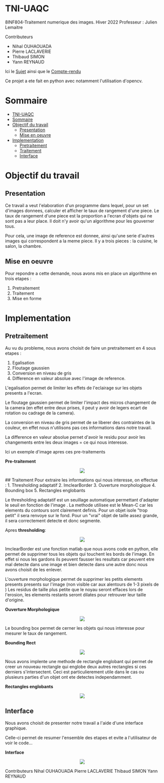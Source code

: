 # TNI-UAQC

8INF804-Traitement numerique des images.
Hiver 2022
Professeur : Julien Lemaitre

Contributeurs
- Nihal OUHAOUADA 
- Pierre LACLAVERIE 
- Thibaud SIMON 
- Yann REYNAUD 


Ici le [Sujet](Sujet%20-%20TP1.pdf) ainsi que le [Compte-rendu](TP1_Traitement%20d'images.pdf)

Ce projet a ete fait en python avec notamment l'utilisation d'opencv.

# Sommaire

- [TNI-UAQC](#tni-uaqc)
- [Sommaire](#sommaire)
- [Objectif du travail](#objectif-du-travail)
  - [Presentation](#presentation)
  - [Mise en oeuvre](#mise-en-oeuvre)
- [Implementation](#implementation)
  - [Pretraitement](#pretraitement)
  - [Traitement](#traitement)
  - [Interface](#interface)


# Objectif du travail
## Presentation

Ce travail a veut l'elaboration d'un programme dans lequel, pour un set d'images donnees, calculer et afficher le taux de rangement d'une piece. Le taux de rangement d'une piece est la proportion a l'ecran d'objets qui ne sont pas a leur place. Il doit n'y avoir qu'un algorithme pour les gouverner tous.

Pour cela, une image de reference est donnee, ainsi qu'une serie d'autres images qui correspondent a la meme piece. Il y a trois pieces : la cuisine, le salon, la chambre.

## Mise en oeuvre
Pour repondre a cette demande, nous avons mis en place un algorithme en trois etapes :
1. Pretraitement
2. Traitement
3. Mise en forme

# Implementation

## Pretraitement

Au vu du probleme, nous avons choisit de faire un pretraitement en 4 sous etapes :
1. Egalisation
2. Floutage gaussien
3. Conversion en niveau de gris
4. Difference en valeur absolue avec l'image de reference.

L'egalisation permet de limiter les effets de l'eclairage sur les objets presents a l'ecran.

Le floutage gaussien permet de limiter l'impact des micros changement de la camera (en effet entre deux prises, il peut y avoir de legers ecart de rotation ou cadrage de la camera).

La conversion en niveau de gris permet de se liberer des contraintes de la couleur, en effet nous n'utilisons pas ces informations dans notre travail.

La difference en valeur absolue pernet d'avoir le residu pour avoir les changements entre les deux images = ce qui nous interesse.

Ici un exemple d'image apres ces pre-traitements

**Pre-traitement**

<p align="center">  
<img src="Ress/Images/pretraitement.jpg"/>
</p>
## Traitement
Pour extraire les informations qui nous interesse, on effectue :
1. Thresholding adaptatif
2. ImclearBorder
3. Ouverture morphologique
4. Bounding box
5. Rectangles englobants

Le thresholding adaptatif est un seuillage automatique permettant d'adapter le seuil en fonction de l'image .  La methode utilisee est le Mean-C car les elements du contours sont clairement definis. Pour un objet isole "trop petit" il sera renvoye sur le fond. Pour un "vrai" objet de taille assez grande, il sera correctement detecte et donc segmente.

Apres **thresholding**:

<p align="center">
  <img src="Ress/Images/threshold.jpg" />
</p>

ImclearBorder est une fonction matlab que nous avons code en python, elle permet de supprimer tous les objets qui touchent les bords de l'image. En effet si nous les gardons ils peuvent fausser les resultats car peuvent etre mal detecte dans une image et bien detecte dans une autre donc nous avons choisit de les enlever. 


L'ouverture morphologique permet de supprimer les petits elements presents presents sur l'image (non visible car aux alentours de 1-3 pixels de ) Les residus de taille plus petite que le noyau seront effaces lors de l'erosion, les elements restants seront dilates pour retrouver leur taille d'origine.

**Ouverture Morphologique**

<p align="center">
  <img src="Ress/Images/ouverture.jpg" />
</p>

Le bounding box permet de cerner les objets qui nous interesse pour  mesurer le taux de rangement.

**Bounding Rect**

<p align="center">
  <img src="Ress/Images/bounding.jpg" />
</p>

Nous avons implente une methode de rectangle englobant qui permet de creer un nouveau rectangle qui englobe deux autres rectangles si ces derniers s'intersectent. Ceci est particulierement utile dans le cas ou plusieurs parties d'un objet ont ete detectes independamment.

**Rectangles englobants**

<p align="center">

  <img src="Ress/Images/bounding-rect.jpg" />
</p>

## Interface

Nous avons choisit de presenter notre travail a l'aide d'une interface graphique.

Celle-ci permet de resumer l'ensemble des etapes et evite a l'utilisateur de voir le code... 

**Interface**

<p align="center">

  <img src="Ress/Images/interface.jpg" />
</p>

Contributeurs
Nihal OUHAOUADA 
Pierre LACLAVERIE 
Thibaud SIMON 
Yann REYNAUD 
